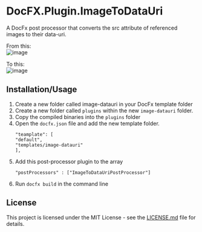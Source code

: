 # DocFX.Plugin.ImageToDataUri
A DocFx post processor that converts the src attribute of referenced images to their data-uri.

From this:  
![image](https://github.com/rwilson504/DocFX.Plugin.ImageToDataUri/assets/7444929/4536bddf-8bbc-4b12-aac9-ad8a79cfa593)

To this:  
![image](https://github.com/rwilson504/DocFX.Plugin.ImageToDataUri/assets/7444929/ab6e797a-c4e6-40f2-a037-4170f91c2fb6)

## Installation/Usage
1. Create a new folder called image-datauri in your DocFx template folder
1. Create a new folder called ``plugins`` within the new ``image-datauri`` folder.
1. Copy the compiled binaries into the ``plugins`` folder
1. Open the ``docfx.json`` file and add the new template folder.
	```
	"teamplate": [
	"default",
	"templates/image-datauri"
	],
	```
1. Add this post-processor plugin to the array
	```
	"postProcessors" : ["ImageToDataUriPostProcessor"]
	```
1. Run ``docfx build`` in the command line

## License

This project is licensed under the MIT License - see the [LICENSE.md](LICENSE.md) file for details.

